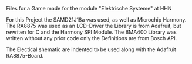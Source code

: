 Files for a Game made for the module "Elektrische Systeme" at HHN

For this Project the SAMD21J18a was used, as well as Microchip Harmony.
The RA8875 was used as an LCD-Driver the Library is from Adafruit, but rewriten for C and the Harmony SPI Module.
The BMA400 Library was written without any prior code only the Definitions are from Bosch API.

The Electical shematic are indented to be used along with the Adafruit RA8875-Board.
